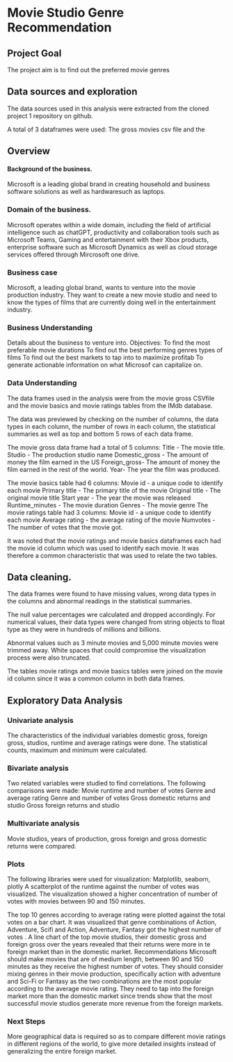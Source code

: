 # Movie Studio Genre Recommendation

## Project Goal

The project aim is to find out the preferred movie genres 

## Data sources and exploration

The data sources used in this analysis were extracted from the cloned project 1 repository on github. 

A total of 3 dataframes were used: The gross movies csv file and the 

## Overview

#### Background of the business.
Microsoft is a leading global brand in creating household and business software solutions as well as hardwaresuch as laptops. 

### Domain of the business.
Microsoft operates within a wide domain, including the field of artificial intelligence such as chatGPT, productivity and collaboration tools such as Microsoft Teams, Gaming and entertainment with their Xbox products, enterprise software such as Microsoft Dynamics as well as cloud storage services offered through Mircrosoft one drive. 

### Business case
Microsoft, a leading global brand, wants to venture into the movie production industry. They want to create a new movie studio and need to know the types of films that are currently doing well in the entertainment industry. 

### Business Understanding
Details about the business to venture into.
Objectives: 
To find the most preferable movie durations
To find out the best performing genres types of films
To find out the best markets to tap into to maximize profitab
To generate actionable information on what Microsof can capitalize on. 

### Data Understanding
The data frames used in the analysis were from the movie gross CSVfile and the movie basics and movie ratings tables from the IMdb database. 

The data was previewed by checking on the number of columns, the data types in each column, the number of rows in each column, the statistical summaries as well as top and bottom 5 rows of each data frame. 

The movie gross data frame had a total of 5 columns: 
Title - The movie title. 
Studio - The production studio name 
Domestic_gross - The amount of money the film earned in the US
Foreign_gross- The amount of money the film earned in the rest of the world.
Year- The year the film was produced. 

The movie basics table had 6 columns: 
Movie id - a unique code to identify each movie
Primary title - The primary title of the movie
Original title - The original movie title
Start year - The year the movie was released
Runtime_minutes - The movie duration
Genres - The movie genre
The movie ratings table had 3 columns:
Movie id - a unique code to identify each movie
Average rating - the average rating of the movie
Numvotes - The number of votes that the movie got. 

It was noted that the movie ratings and movie basics dataframes each had the movie id column which was used to identify each movie. It was therefore a common characteristic that was used to relate the two tables. 

## Data cleaning.
The data frames were found to have missing values, wrong data types in the columns and abnormal readings in the statistical summaries.

The null value percentages wre calculated and dropped accordingly. For numerical values, their data types were changed from string objects to float type as they were in hundreds of millions and billions. 

Abnormal values such as 3 minute movies and 5,000 minute movies were trimmed away. 
White spaces that could compromise the visualization process were also truncated. 

The tables movie ratings and movie basics tables were joined on the movie id column since it was a common column in both data frames. 

## Exploratory Data  Analysis

### Univariate analysis
The characteristics of the individual variables domestic gross, foreign gross, studios, runtime and average ratings were done. 
The statistical counts, maximum and minimum were calculated. 

### Bivariate analysis

Two related variables were studied to find correlations. The following comparisons were made: 
Movie runtime and number of votes
Genre and average rating
Genre and number of votes
Gross domestic returns and studio
Gross foreign returns and studio

### Multivariate analysis
Movie studios, years of production, gross foreign and gross domestic returns were compared. 

### Plots
The following libraries were used for visualization: Matplotlib, seaborn, plotly
A scatterplot of the runtime against the number of votes was visualized. The visualization showed a higher concentration of number of votes with movies between 90 and 150 minutes.

The top 10 genres according to average rating were plotted against the total votes on a bar chart. It was visualized that genre combinations of Action, Adventure, Scifi and Action, Adventure, Fantasy got the highest number of votes
. 
A line chart of the top movie studios, their domestic gross and foreign gross over the years revealed that their returns were more in te foreign market than in the domestic market. 
Recommendations
Microsoft should make movies that are of medium length, between 90 and 150 minutes as they receive the highest number of votes. 
They should consider mixing genres in their movie production, specifically action with adventure and Sci-Fi or Fantasy as the two combinations are the most popular according to the average movie rating.
They need to tap into the foreign market more than the domestic market since trends show that the most successful movie studios generate more revenue from the foreign markets. 


### Next Steps
More geographical data is required so as to compare different movie ratings in different regions of the world, to give more detailed insights instead of generalizing the entire foreign market. 




